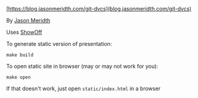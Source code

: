 [https://blog.jasonmeridth.com/git-dvcs](blog.jasonmeridth.com/git-dvcs)

By [Jason Meridth](https://blog.jasonmeridth.com)

Uses [ShowOff](http://github.com/puppetlabs/showoff)

To generate static version of presentation:

    make build

To open static site in browser (may or may not work for you):

    make open

If that doesn't work, just open `static/index.html` in a browser
